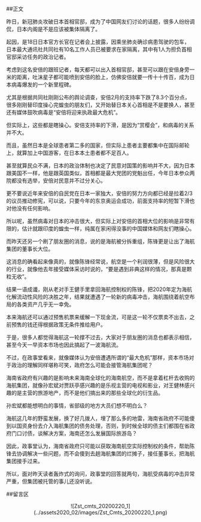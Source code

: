 ##正文

昨日，新冠肺炎攻破日本首相官邸，成为了中国网友们讨论的话题，很多人纷纷调侃，日本内阁是不是应该被集体隔离了。

起因，是18日日本官方长官在记者会上披露，因乘坐肺炎确诊病患驾驶的包车，日本最大通讯社共同社有10名工作人员已被要求在家隔离，其中有1人为担负首相官邸采访任务的政治记者。

考虑到这名安倍的跟班记者，每天都可以出入首相官邸，甚至可以跟在安倍身旁一米的距离，吐沫星子都可能喷到安倍的脸上，仿佛安倍就要一传十十传百，成为日本病毒爆发的一个新里程碑。

尤其是根据共同社刚刚公布的舆论调查，安倍2月的支持率下跌了8.3个百分点，很多刚刚替印度操心完蝗虫的朋友们，又开始替日本关心首相是不是要换人，甚至还有媒体鼓吹病毒是“安倍将迎来执政最大危机”。

但实际上，这些都是瞎操心。安倍支持率的下滑，是因为“赏樱会”，和病毒的关系并不大。

而且，虽然日本是全球患者第二多的国家，但实际上患者主要都集中在国际邮轮上，就算加上中国游客，在日本本土患者都不足百人。

甚至就算民众不满，日本的政治体制也决定了民意对国策的影响并不大，因为日本跟美国不一样，他是跟英国类似，首相都是最大党团的党魁出任，今年日本参众两院都没有选举，安倍对民意并不过分关心。

更不要说近年来安倍的自民党在日本一家独大，安倍的努力方向都已经是拉着2/3的议员推动修宪，可以说，只要今年的东京奥运会成功，前面支持率的短暂下滑也对他没有任何影响。

所以呢，虽然病毒对日本的冲击很大，但实际上对安倍的首相大位的影响是非常有限的，估计就跟印度的蝗虫一样，纯属在家闲得没事的中国媒体和网友们瞎操心。

而昨天还另一个刷了朋友圈的消息，说的是海航被分拆重组，陈锋更是让出了海航集团的董事长大位。

这消息的确看起来像真的，就像陈锋经常说，航空是一个利润很薄，但是风险很大的行业，就像他去年接受媒体采访时说的，“要是遇到非典这样的情况，那真是颗粒无收”。

结果一语成谶，刚从老对手王健手里拿回海航控制权的陈锋，把2020年定为海航化解流动性风险的决胜之年，结果就遭遇了一轮新的病毒冲击，海航围绕着航空布局的各类资产几乎无一幸免。

本来海航还可以通过预售机票来缓解一下现金流，可是这一轮不仅票卖不出去，之前预售的钱还得根据政策无条件推给用户。

于是，很多人都觉得海航这一轮撑不过去，大家对于朋友圈的消息也都表示相信，甚至今天一早资本市场也因此搞起了一波海航流。

不过，在政事堂看来，就像媒体认为安倍遭遇所谓的“最大危机”那样，资本市场对于政治的理解同样堪称可笑，政府怎么可能会接管海航集团呢？

海南省政府有兴趣的是影响未来海南全球化的海南航空，而不是拿着杠杆去收购的海航集团，就像孙宏斌对贾跃亭感兴趣的是乐视主营的电视和影业，对王健林感兴趣的是主营的旅游地产，而不是他们搞出来的那些全球化的衍生品。

孙宏斌都能想明白的事情，省部级的地方大员们想不明白么？

海航这几年的野蛮发展，换了好几拨人，埋了那么多的地雷，海南省政府不可能傻到以国资身份去介入海航集团的债务处理，否则，到时候全球的债主们都围在省政府门口讨债，谈解决方案，海南还怎么发展国际旅游岛？

因此，政事堂认为，海南省政府只可能以获取海南航空实际控制权的条件，帮助陈锋去协调解决一些问题，而不会傻到去趟海航集团的烂摊子，接任董事长，把海航集团接手过来。

所以，面对昨天读者轰炸式的询问，政事堂的回答就两句，海航受病毒的冲击异常严重，但集团被托管的事儿还没听说。


##留言区
 <div align="center">![Zst_cmts_20200220_1](../assets2020_02/images/Zst_Cmts_20200220_1.png)</div>